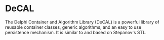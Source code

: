 # DeCAL
The Delphi Container and Algorithm Library (DeCAL) is a powerful library of reusable container classes, generic algorithms, and an easy to use persistence mechanism. It is similar to and based on Stepanov's STL.
